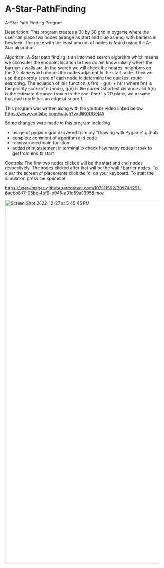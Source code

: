 # A-Star-PathFinding
A-Star Path Finding Program

Description:
This program creates a 30 by 30 grid in pygame where the user can place two nodes (orange as start and blue as end)
with barriers in bewteen. The route with the least amount of nodes is found using the A-Star algorithm.

Algorithm:
A-Star path finding is an informed search algorithm which means we cconsider the endpoint location but we do not 
know intially where the barriers / walls are. In the search we will check the nearest neighbors on the 2D plane which
means the nodes adjacent to the start node. Then we use the prioroty score of each node to determine the quickest route 
searching. The equation of this function is f(n) = g(n) + h(n) where f(n) is the priority score of n (node), g(n) is the
current shortest distance and h(n) is the estimate distance from n to the end. For this 2D plane, we assume that each node
has an edge of score 1.

This program was written along with the youtube video linked below
https://www.youtube.com/watch?v=JtiK0DOeI4A

Some changes were made to this program including
 - usage of pygame grid derivered from my "Drawing with Pygame" github 
 - complete comment of algorithm and code
 - reconstructed main function
 - added print statement in terminal to check how many nodes it took to get from end to start
 

Controls:
The first two nodes clicked will be the start and end nodes respectively. The nodes clicked after that will be the wall / barrier nodes. To clear
the screen of placements click the 'c' on your keyboard. To start the simulation press the spacebar.


https://user-images.githubusercontent.com/107011592/209744291-6aebb847-05bc-4bf9-b948-a31d59a03958.mov

<img width="1187" alt="Screen Shot 2022-12-27 at 5 45 45 PM" src="https://user-images.githubusercontent.com/107011592/209744408-4ee8d929-828c-4ad1-82ae-5c2f6073280b.png">
